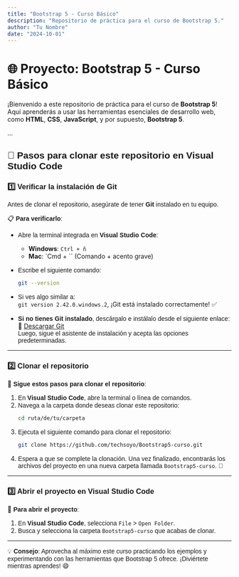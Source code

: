 ```yaml
---
title: "Bootstrap 5 - Curso Básico"
description: "Repositorio de práctica para el curso de Bootstrap 5."
author: "Tu Nombre"
date: "2024-10-01"
---
```


# 🌐 Proyecto: **Bootstrap 5 - Curso Básico**

¡Bienvenido a este repositorio de práctica para el curso de **Bootstrap 5**! Aquí aprenderás a usar las herramientas esenciales de desarrollo web, como **HTML**, **CSS**, **JavaScript**, y por supuesto, **Bootstrap 5**.

...


## <span style="font-family: Arial, sans-serif;">🚀 Pasos para clonar este repositorio en <strong>Visual Studio Code</strong></span>

### <span style="font-family: Arial, sans-serif;">1️⃣ Verificar la instalación de <strong>Git</strong></span>

<span style="font-family: Arial, sans-serif;">Antes de clonar el repositorio, asegúrate de tener <strong>Git</strong> instalado en tu equipo.</span> 

📋 <span style="font-family: Arial, sans-serif;"><strong>Para verificarlo</strong>:</span>

- <span style="font-family: Arial, sans-serif;">Abre la terminal integrada en <strong>Visual Studio Code</strong>:</span>
  - **Windows**: `Ctrl + ñ`
  - **Mac**: `Cmd + \`` (Comando + acento grave)
  
- <span style="font-family: Arial, sans-serif;">Escribe el siguiente comando:</span>
  ```bash
  git --version
  ```

- <span style="font-family: Arial, sans-serif;">Si ves algo similar a:</span>  
  `git version 2.42.0.windows.2`, ¡Git está instalado correctamente! ✅

- <span style="font-family: Arial, sans-serif;"><strong>Si no tienes Git instalado</strong>, descárgalo e instálalo desde el siguiente enlace:</span>  
  🔗 [Descargar Git](https://git-scm.com/downloads)  
  <span style="font-family: Arial, sans-serif;">Luego, sigue el asistente de instalación y acepta las opciones predeterminadas.</span>

---

### <span style="font-family: Arial, sans-serif;">2️⃣ Clonar el repositorio</span>

📂 <span style="font-family: Arial, sans-serif;"><strong>Sigue estos pasos para clonar el repositorio</strong>:</span>

1. <span style="font-family: Arial, sans-serif;">En <strong>Visual Studio Code</strong>, abre la terminal o línea de comandos.</span>
2. <span style="font-family: Arial, sans-serif;">Navega a la carpeta donde deseas clonar este repositorio:</span>
   ```bash
   cd ruta/de/tu/carpeta
   ```
3. <span style="font-family: Arial, sans-serif;">Ejecuta el siguiente comando para clonar el repositorio:</span>
   ```bash
   git clone https://github.com/techsoyo/Bootstrap5-curso.git
   ```
4. <span style="font-family: Arial, sans-serif;">Espera a que se complete la clonación. Una vez finalizado, encontrarás los archivos del proyecto en una nueva carpeta llamada `Bootstrap5-curso`. 🎉</span>

---

### <span style="font-family: Arial, sans-serif;">3️⃣ Abrir el proyecto en <strong>Visual Studio Code</strong></span>

📂 <span style="font-family: Arial, sans-serif;"><strong>Para abrir el proyecto</strong>:</span>

1. <span style="font-family: Arial, sans-serif;">En <strong>Visual Studio Code</strong>, selecciona `File` > `Open Folder`.</span>
2. <span style="font-family: Arial, sans-serif;">Busca y selecciona la carpeta `Bootstrap5-curso` que acabas de clonar.</span>

---

💡 <span style="font-family: Arial, sans-serif;"><strong>Consejo</strong>: Aprovecha al máximo este curso practicando los ejemplos y experimentando con las herramientas que Bootstrap 5 ofrece. ¡Diviértete mientras aprendes! 😄</span>
```
